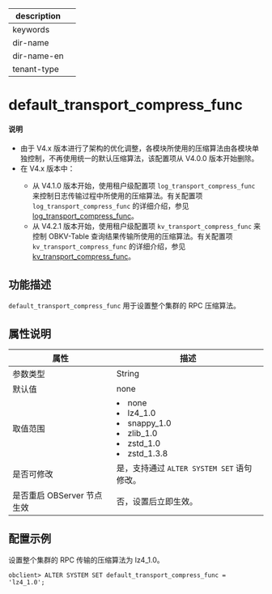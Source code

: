 |description||
|---|---|
|keywords||
|dir-name||
|dir-name-en||
|tenant-type||

# default_transport_compress_func

<main id="notice" type='explain'>
<h4>说明</h4>
<ul><li>由于 V4.x 版本进行了架构的优化调整，各模块所使用的压缩算法由各模块单独控制，不再使用统一的默认压缩算法，该配置项从 V4.0.0 版本开始删除。</li>
<li>在 V4.x 版本中：</li>
  <ul><li>从 V4.1.0 版本开始，使用租户级配置项 <code>log_transport_compress_func</code> 来控制日志传输过程中所使用的压缩算法。有关配置项 <code>log_transport_compress_func</code> 的详细介绍，参见 <a href="../400.tenant-level-configuration-items/5400.log_transport_compress_func.md">log_transport_compress_func</a>。</li>
  <li>从 V4.2.1 版本开始，使用租户级配置项 <code>kv_transport_compress_func</code> 来控制 OBKV-Table 查询结果传输所使用的压缩算法。有关配置项 <code>kv_transport_compress_func</code> 的详细介绍，参见 <a href="../400.tenant-level-configuration-items/4000.kv_transport_compress_func.md">kv_transport_compress_func</a>。</li></ul>
</main>

## 功能描述

`default_transport_compress_func` 用于设置整个集群的 RPC 压缩算法。

## 属性说明

| **属性**                      |       **描述**                        |
|------------------------------|----------------------------------------|
| 参数类型                      | String                                 |
| 默认值                        | none                                   |
| 取值范围                      | </li><li> none   </li><li> lz4_1.0   </li><li> snappy_1.0   </li><li> zlib_1.0   </li><li> zstd_1.0   </li><li> zstd_1.3.8    |
| 是否可修改                    | 是，支持通过 `ALTER SYSTEM SET` 语句修改。|
| 是否重启 OBServer 节点生效    | 否，设置后立即生效。                       |

## 配置示例

设置整个集群的 RPC 传输的压缩算法为 lz4_1.0。

```shell
obclient> ALTER SYSTEM SET default_transport_compress_func = 'lz4_1.0';
```
